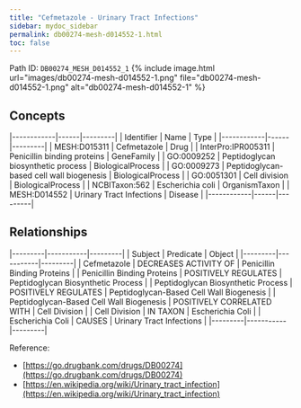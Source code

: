 ```yaml
---
title: "Cefmetazole - Urinary Tract Infections"
sidebar: mydoc_sidebar
permalink: db00274-mesh-d014552-1.html
toc: false 
---
```



Path ID: `DB00274_MESH_D014552_1`
{% include image.html url="images/db00274-mesh-d014552-1.png" file="db00274-mesh-d014552-1.png" alt="db00274-mesh-d014552-1" %}

## Concepts

|------------|------|---------|
| Identifier | Name | Type    |
|------------|------|---------|
| MESH:D015311 | Cefmetazole | Drug |
| InterPro:IPR005311 | Penicillin binding proteins | GeneFamily |
| GO:0009252 | Peptidoglycan biosynthetic process | BiologicalProcess |
| GO:0009273 | Peptidoglycan-based cell wall biogenesis | BiologicalProcess |
| GO:0051301 | Cell division | BiologicalProcess |
| NCBITaxon:562 | Escherichia coli | OrganismTaxon |
| MESH:D014552 | Urinary Tract Infections | Disease |
|------------|------|---------|

## Relationships

|---------|-----------|---------|
| Subject | Predicate | Object  |
|---------|-----------|---------|
| Cefmetazole | DECREASES ACTIVITY OF | Penicillin Binding Proteins |
| Penicillin Binding Proteins | POSITIVELY REGULATES | Peptidoglycan Biosynthetic Process |
| Peptidoglycan Biosynthetic Process | POSITIVELY REGULATES | Peptidoglycan-Based Cell Wall Biogenesis |
| Peptidoglycan-Based Cell Wall Biogenesis | POSITIVELY CORRELATED WITH | Cell Division |
| Cell Division | IN TAXON | Escherichia Coli |
| Escherichia Coli | CAUSES | Urinary Tract Infections |
|---------|-----------|---------|

Reference: 
  - [https://go.drugbank.com/drugs/DB00274](https://go.drugbank.com/drugs/DB00274)
  - [https://en.wikipedia.org/wiki/Urinary_tract_infection](https://en.wikipedia.org/wiki/Urinary_tract_infection)
